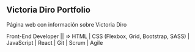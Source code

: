 ## Victoria Diro Portfolio

Página web con información sobre Victoria Diro

Front-End Developer || => HTML | CSS (Flexbox, Grid, Bootstrap, SASS) | JavaScript | React | Git | Scrum | Agile